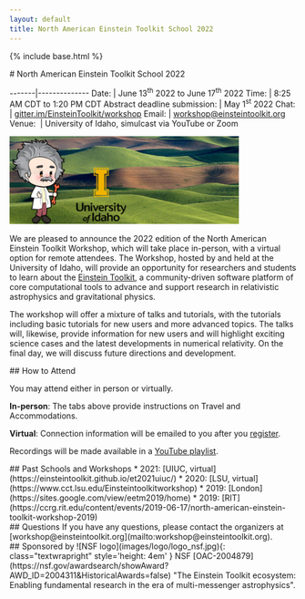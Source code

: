 ```yaml
---
layout: default
title: North American Einstein Toolkit School 2022
---
```

{% include base.html %}
<div class="col-xs-12 col-sm-5 col-md-4" markdown="1">
# North American Einstein Toolkit School 2022

<!--<wbr> allows browsers to break a line here -->

-------|--------------
Date:  | June 13<sup>th</sup> 2022 to June 17<sup>th</sup> 2022
Time:  | 8:25 AM CDT to 1:20 PM CDT
Abstract deadline submission:  | May 1<sup>st</sup> 2022
Chat:  | [gitter.im/<wbr>EinsteinToolkit/<wbr>workshop](https://gitter.im/EinsteinToolkit/workshop)
Email: | [workshop@<wbr>einsteintoolkit.<wbr>org](mailto:workshop@einsteintoolkit.org)
Venue:&nbsp;  | University of Idaho, simulcast via YouTube or Zoom

</div>

<div class="col-xs-12 col-sm-7 col-md-8">
<img src="images/ET_UIdaho.png" alt="Giant cartoon Einstein standing in the Palouse, alongside U of Idaho logo" style="max-height:80em;max-width:80%">
</div>
<div markdown="1">

We are pleased to announce the 2022 edition of the North American
Einstein Toolkit Workshop, which will take place in-person, with a
virtual option for remote attendees. The Workshop, hosted by and held at the University of
Idaho, will provide an opportunity for researchers and students to
learn about the [Einstein Toolkit](https://einsteintoolkit.org/), a
community-driven software platform of core computational tools to advance
and support research in relativistic astrophysics and gravitational
physics.

The workshop will offer a mixture of talks and tutorials, with the
tutorials including basic tutorials for new users and more advanced
topics. The talks will, likewise, provide information for new users and
will highlight exciting science cases and the latest developments in
numerical relativity. On the final day, we will discuss future directions
and development.
</div>

<div class="col-xs-12 col-sm-6 col-md-4" markdown="1">
## How to Attend

You may attend either in person or virtually.

**In-person**: The tabs above provide instructions on Travel and Accommodations.

**Virtual**: Connection information will be emailed to you after you [register](register.html).

Recordings will be made available in a
[YouTube playlist](https://www.youtube.com/watch?v=dHOfYNqALys&list=PLRxi-yB7cTGfIPyQLSNulydOAPSPHN2Hc).
</div>

<div class="col-xs-12 col-sm-6 col-md-4" markdown="1">
## Past Schools and Workshops
* 2021: [UIUC, virtual](https://einsteintoolkit.github.io/et2021uiuc/)
* 2020: [LSU, virtual](https://www.cct.lsu.edu/Einsteintoolkitworkshop)
* 2019: [London](https://sites.google.com/view/eetm2019/home)
* 2019: [RIT](https://ccrg.rit.edu/content/events/2019-06-17/north-american-einstein-toolkit-workshop-2019)
</div>

<div class="col-xs-12 col-sm-6 col-md-4" markdown="1">
## Questions
If you have any questions, please contact the organizers at [workshop@einsteintoolkit.org](mailto:workshop@einsteintoolkit.org).
</div>

<div class="col-xs-12 col-sm-6 col-md-4" markdown="1">
## Sponsored by
![NSF logo](images/logo/logo_nsf.jpg){: class="textwrapright" style='height: 4em' }
NSF [OAC-2004879](https://nsf.gov/awardsearch/showAward?AWD_ID=2004311&HistoricalAwards=false) "The Einstein Toolkit ecosystem: Enabling fundamental research in the era of multi-messenger astrophysics".
</div>

